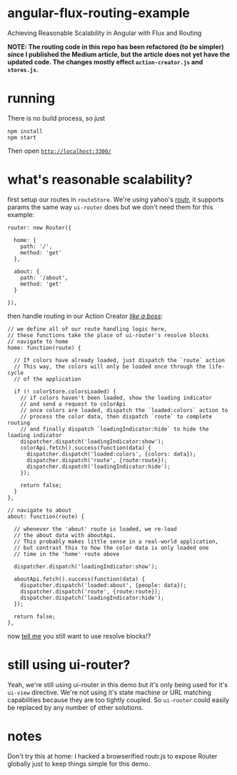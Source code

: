 angular-flux-routing-example
============================

Achieving Reasonable Scalability in Angular with Flux and Routing

**NOTE: The routing code in this repo has been refactored (to be simpler) since I published the Medium article,
but the article does not yet have the updated code. The changes mostly effect `action-creator.js` and `stores.js`.**

running
=======

There is no build process, so just

    npm install
    npm start

Then open [`http://localhost:3300/`](http://localhost:3300/)


what's reasonable scalability?
==============================

first setup our routes in `routeStore`. We're using yahoo's [routr](https://github.com/yahoo/routr),
it supports params the same way `ui-router` does but we don't need them for this example:

    router: new Router({

      home: {
        path: '/',
        method: 'get'
      },

      about: {
        path: '/about',
        method: 'get'
      }

    }),

then handle routing in our Action Creator [*like a boss*](http://gifstumblr.com/images/putting-sunglasses-on-like-a-boss_863.gif):


    // we define all of our route handling logic here,
    // these functions take the place of ui-router's resolve blocks
    // navigate to home
    home: function(route) {

      // If colors have already loaded, just dispatch the `route` action
      // This way, the colors will only be loaded once through the life-cycle
      // of the application

      if (! colorStore.colorsLoaded) {
        // if colors haven't been loaded, show the loading indicator
        // and send a request to colorApi
        // once colors are loaded, dispatch the `loaded:colors` action to
        // process the color data, then dispatch `route` to complete routing
        // and finally dispatch `loadingIndicator:hide` to hide the loading indicator
        dispatcher.dispatch('loadingIndicator:show');
        colorApi.fetch().success(function(data) {
          dispatcher.dispatch('loaded:colors', {colors: data});
          dispatcher.dispatch('route', {route:route});
          dispatcher.dispatch('loadingIndicator:hide');
        });

        return false;
      }
    },

    // navigate to about
    about: function(route) {

      // whenever the 'about' route is loaded, we re-load
      // the about data with aboutApi.
      // This probably makes little sense in a real-world application,
      // but contrast this to how the color data is only loaded one
      // time in the 'home' route above

      dispatcher.dispatch('loadingIndicator:show');

      aboutApi.fetch().success(function(data) {
        dispatcher.dispatch('loaded:about', {people: data});
        dispatcher.dispatch('route', {route:route});
        dispatcher.dispatch('loadingIndicator:hide');
      });

      return false;
    },

now [tell me](https://github.com/gilbox/angular-flux-routing-example/issues)
you still want to use resolve blocks!?


still using ui-router?
======================

Yeah, we're still using ui-router in this demo but it's only being used
for it's `ui-view` directive. We're not using it's state machine or URL
matching capabilities because they are too tightly coupled.
So `ui-router` could easily be replaced by any number of other solutions.


notes
=====

Don't try this at home: I hacked a browserified routr.js to expose Router
globally just to keep things simple for this demo.